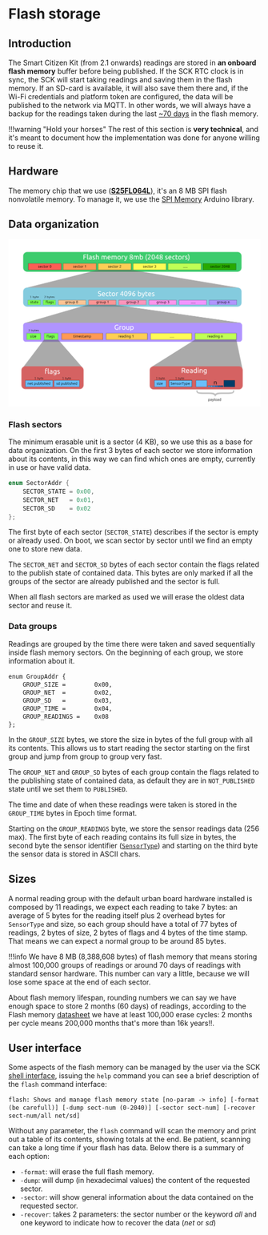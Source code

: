 # Flash storage

## Introduction

The Smart Citizen Kit (from 2.1 onwards) readings are stored in **an onboard flash memory** buffer before being published. If the SCK RTC clock is in sync, the SCK will start taking readings and saving them in the flash memory. If an SD-card is available, it will also save them there and, if the Wi-Fi credentials and platform token are configured, the data will be published to the network via MQTT. In other words, we will always have a backup for the readings taken during the last [~70 days](#sizes) in the flash memory.

!!!warning "Hold your horses"
	The rest of this section is **very technical**, and it's meant to document how the implementation was done for anyone willing to reuse it.

## Hardware

The memory chip that we use ([**S25FL064L**](https://www.cypress.com/documentation/datasheets/s25fl064l-64-mbit-8-mbyte-30-v-fl-l-spi-flash-memory)), it's an 8 MB SPI flash nonvolatile memory. To manage it, we use the [SPI Memory](https://github.com/Marzogh/SPIMemory) Arduino library.

## Data organization

![](/assets/images/sck_2/Flash_structure.png)

### Flash sectors

The minimum erasable unit is a sector (4 KB), so we use this as a base for data organization. On the first 3 bytes of each sector we store information about its contents, in this way we can find which ones are empty, currently in use or have valid data.  

~~~c
enum SectorAddr {
    SECTOR_STATE = 0x00,
    SECTOR_NET   = 0x01,
    SECTOR_SD    = 0x02
};
~~~

The first byte of each sector (`SECTOR_STATE`) describes if the sector is empty or already used. On boot, we scan sector by sector until we find an empty one to store new data.

The `SECTOR_NET` and `SECTOR_SD` bytes of each sector contain the flags related to the publish state of contained data. This bytes are only marked if all the groups of the sector are already published and the sector is full.

When all flash sectors are marked as used we will erase the oldest data sector and reuse it.

### Data groups

Readings are grouped by the time there were taken and saved sequentially inside flash memory sectors. On the beginning of each group, we store information about it.

~~~clike
enum GroupAddr {
	GROUP_SIZE = 		0x00,
	GROUP_NET  = 		0x02,
	GROUP_SD   = 		0x03,
	GROUP_TIME = 		0x04,
	GROUP_READINGS = 	0x08
};
~~~

In the `GROUP_SIZE` bytes, we store the size in bytes of the full group with all its contents. This allows us to start reading the sector starting on the first group and jump from group to group very fast.

The `GROUP_NET` and `GROUP_SD` bytes of each group contain the flags related to the publishing state of contained data, as default they are in `NOT_PUBLISHED` state until we set them to `PUBLISHED`.

The time and date of when these readings were taken is stored in the `GROUP_TIME` bytes in Epoch time format.

Starting on the `GROUP_READINGS` byte, we store the sensor readings data (256 max). The first byte of each reading contains its full size in bytes, the second byte the sensor identifier ([`SensorType`](https://github.com/fablabbcn/smartcitizen-kit-21/blob/master/lib/Sensors/Sensors.h)) and starting on the third byte the sensor data is stored in ASCII chars.

## Sizes

A normal reading group with the default urban board hardware installed is composed by 11 readings, we expect each reading to take 7 bytes: an average of 5 bytes for the reading itself plus 2 overhead bytes for `SensorType` and size, so each group should have a total of 77 bytes of readings, 2 bytes of size, 2 bytes of flags and 4 bytes of the time stamp. That means we can expect a normal group to be around 85 bytes.

!!!info
	We have 8 MB (8,388,608 bytes) of flash memory that means storing almost 100,000 groups of readings or around 70 days of readings with standard sensor hardware. This number can vary a little, because we will lose some space at the end of each sector.

About flash memory lifespan, rounding numbers we can say we have enough space to store 2 months (60 days) of readings, according to the Flash memory [datasheet](https://www.cypress.com/file/316661/download) we have at least 100,000 erase cycles: 2 months per cycle means 200,000 months that's more than 16k years!!. 


## User interface

Some aspects of the flash memory can be managed by the user via the SCK [shell interface](/Guides/getting%20started/Using%20the%20Shell/), issuing the `help` command you can see a brief description of the `flash` command interface:

``` 
flash: Shows and manage flash memory state [no-param -> info] [-format (be carefull)] [-dump sect-num (0-2040)] [-sector sect-num] [-recover sect-num/all net/sd]
```

Without any parameter, the `flash` command will scan the memory and print out a table of its contents, showing totals at the end. Be patient, scanning can take a long time if your flash has data. Below there is a summary of each option:

- `-format`: will erase the full flash memory.  
- `-dump`: will dump (in hexadecimal values) the content of the requested sector.  
- `-sector`: will show general information about the data contained on the requested sector.  
- `-recover`: takes 2 parameters: the sector number or the keyword _all_ and one keyword to indicate how to recover the data (_net_ or _sd_)
